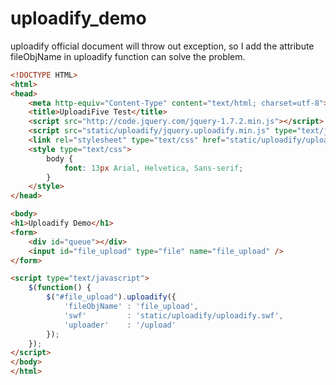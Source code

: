 # uploadify_demo

uploadify official document will throw out exception, so I add the attribute fileObjName in uploadify function can solve the problem.


```html
<!DOCTYPE HTML>
<html>
<head>
    <meta http-equiv="Content-Type" content="text/html; charset=utf-8">
    <title>UploadiFive Test</title>
    <script src="http://code.jquery.com/jquery-1.7.2.min.js"></script>
    <script src="static/uploadify/jquery.uploadify.min.js" type="text/javascript"></script>
    <link rel="stylesheet" type="text/css" href="static/uploadify/uploadify.css">
    <style type="text/css">
        body {
            font: 13px Arial, Helvetica, Sans-serif;
        }
    </style>
</head>

<body>
<h1>Uploadify Demo</h1>
<form>
    <div id="queue"></div>
    <input id="file_upload" type="file" name="file_upload" />
</form>

<script type="text/javascript">
    $(function() {
        $("#file_upload").uploadify({
            'fileObjName' : 'file_upload',
            'swf'         : 'static/uploadify/uploadify.swf',
            'uploader'    : '/upload'
        });
    });
</script>
</body>
</html>
```
